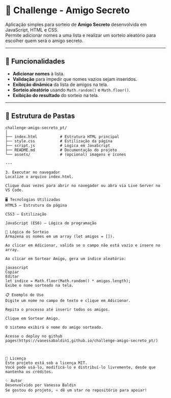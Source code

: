# 🎁 Challenge - Amigo Secreto

Aplicação simples para sorteio de **Amigo Secreto** desenvolvida em JavaScript, HTML e CSS.  
Permite adicionar nomes a uma lista e realizar um sorteio aleatório para escolher quem será o amigo secreto.

---

## 📌 Funcionalidades

- **Adicionar nomes** à lista.
- **Validação** para impedir que nomes vazios sejam inseridos.
- **Exibição dinâmica** da lista de amigos na tela.
- **Sorteio aleatório** usando `Math.random()` e `Math.floor()`.
- **Exibição do resultado** do sorteio na tela.

---

## 📂 Estrutura de Pastas

```plaintext
challenge-amigo-secreto_pt/
│
├── index.html          # Estrutura HTML principal
├── style.css           # Estilização da página
├── script.js           # Lógica em JavaScript
├── README.md           # Documentação do projeto
└── assets/             # (opcional) imagens e ícones

---

3. Executar no navegador
Localize o arquivo index.html.

Clique duas vezes para abrir no navegador ou abra via Live Server no VS Code.

🖥 Tecnologias Utilizadas
HTML5 – Estrutura da página

CSS3 – Estilização

JavaScript (ES6) – Lógica de programação

📜 Lógica do Sorteio
Armazena os nomes em um array (let amigos = []).

Ao clicar em Adicionar, valida se o campo não está vazio e insere no array.

Ao clicar em Sortear Amigo, gera um índice aleatório:

javascript
Copiar
Editar
let indice = Math.floor(Math.random() * amigos.length);
Exibe o nome sorteado na tela.

📋 Exemplo de Uso
Digite um nome no campo de texto e clique em Adicionar.

Repita o processo até inserir todos os amigos.

Clique em Sortear Amigo.

O sistema exibirá o nome do amigo sorteado.

Acesse o deploy no github pages(https://vanessabaldin1.github.io/challenge-amigo-secreto_pt/)



📄 Licença
Este projeto está sob a licença MIT.
Você pode usá-lo, modificá-lo e distribuí-lo livremente, desde que mantenha os créditos.

✨ Autor
Desenvolvido por Vanessa Baldin
Se gostou do projeto, ⭐ dê um star no repositório para apoiar!